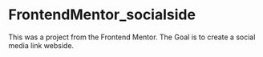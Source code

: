 # FrontendMentor_socialside
This was a project from the Frontend Mentor. The Goal is to create a social media link webside.
